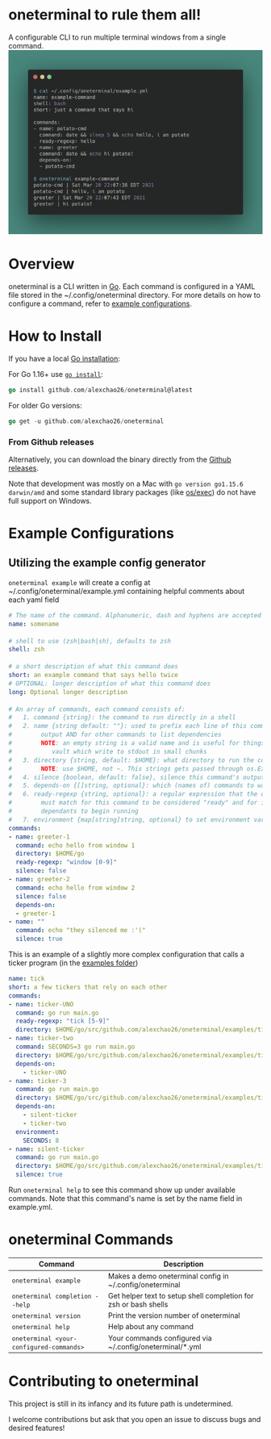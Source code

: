 # oneterminal to rule them all!

A configurable CLI to run multiple terminal windows from a single command.
![example command](.github/carbon_example.png)

# Overview

oneterminal is a CLI written in [Go](https://golang.org/). Each command is configured in a YAML file stored in the ~/.config/oneterminal directory. For more details on how to configure a command, refer to [example configurations](#example-configurations).

# How to Install

If you have a local [Go installation](https://golang.org/doc/install):

For Go 1.16+ use [`go install`](https://golang.org/doc/go1.16#go-command):
```go
go install github.com/alexchao26/oneterminal@latest
```

For older Go versions:
```go
go get -u github.com/alexchao26/oneterminal
```

### From Github releases
Alternatively, you can download the binary directly from the [Github releases](https://github.com/alexchao26/oneterminal/releases).

Note that development was mostly on a Mac with `go version go1.15.6 darwin/amd` and some standard library packages (like [os/exec](https://golang.org/pkg/os/exec/)) do not have full support on Windows.

# Example Configurations

## Utilizing the example config generator
`oneterminal example` will create a config at ~/.config/oneterminal/example.yml containing helpful comments about each yaml field
```yaml
# The name of the command. Alphanumeric, dash and hyphens are accepted
name: somename

# shell to use (zsh|bash|sh), defaults to zsh
shell: zsh

# a short description of what this command does
short: an example command that says hello twice
# OPTIONAL: longer description of what this command does
long: Optional longer description

# An array of commands, each command consists of:
#   1. command {string}: the command to run directly in a shell
#   2. name {string default: ""}: used to prefix each line of this command's
#        output AND for other commands to list dependencies
#        NOTE: an empty string is a valid name and is useful for things like
#           vault which write to stdout in small chunks
#   3. directory {string, default: $HOME}: what directory to run the command in
#        NOTE: use $HOME, not ~. This strings gets passed through os.ExpandEnv
#   4. silence {boolean, default: false}, silence this command's output?
#   5. depends-on {[]string, optional}: which (names of) commands to wait for
#   6. ready-regexp {string, optional}: a regular expression that the outputs
#        must match for this command to be considered "ready" and for its
#        dependants to begin running
#   7. environment {map[string]string, optional} to set environment variables
commands:
- name: greeter-1
  command: echo hello from window 1
  directory: $HOME/go
  ready-regexp: "window [0-9]"
  silence: false
- name: greeter-2
  command: echo hello from window 2
  silence: false
  depends-on:
  - greeter-1
- name: ""
  command: echo "they silenced me :'("
  silence: true
```

This is an example of a slightly more complex configuration that calls a ticker program (in the [examples folder](./examples/ticker/main.go))
```yml
name: tick
short: a few tickers that rely on each other
commands:
- name: ticker-UNO
  command: go run main.go
  ready-regexp: "tick [5-9]"
  directory: $HOME/go/src/github.com/alexchao26/oneterminal/examples/ticker
- name: ticker-two
  command: SECONDS=3 go run main.go
  directory: $HOME/go/src/github.com/alexchao26/oneterminal/examples/ticker
  depends-on:
    - ticker-UNO
- name: ticker-3
  command: go run main.go
  directory: $HOME/go/src/github.com/alexchao26/oneterminal/examples/ticker
  depends-on:
    - silent-ticker
    - ticker-two
  environment:
    SECONDS: 8
- name: silent-ticker
  command: go run main.go
  directory: $HOME/go/src/github.com/alexchao26/oneterminal/examples/ticker
  silence: true
```

Run `oneterminal help` to see this command show up under available commands. Note that this command's name is set by the name field in example.yml.

# oneterminal Commands

Command                                  | Description
-----------------------------------------|--------------------------------------
`oneterminal example`                    | Makes a demo oneterminal config in ~/.config/oneterminal
`oneterminal completion --help`          | Get helper text to setup shell completion for zsh or bash shells
`oneterminal version`                    | Print the version number of oneterminal
`oneterminal help`                       | Help about any command
`oneterminal <your-configured-commands>` | Your commands configured via ~/.config/oneterminal/*.yml

# Contributing to oneterminal

This project is still in its infancy and its future path is undetermined.

I welcome contributions but ask that you open an issue to discuss bugs and desired features!
